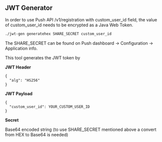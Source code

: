 ## JWT Generator

In order to use Push API /v1/registration with custom_user_id field, the value of custom_user_id needs to be encrypted as a Java Web Token.

```bash
./jwt-gen generatehex SHARE_SECRET custom_user_id
```
The SHARE_SECRET can be found on Push dashboard -> Configuration -> Application info.

This tool generates the JWT token by

**JWT Header**
```
{
  "alg": "HS256"
}
```
**JWT Payload**
```
{
  "custom_user_id": YOUR_CUSTOM_USER_ID
}
```

**Secret**

Base64 encoded string (to use SHARE_SECRET mentioned above a convert from HEX to Base64 is needed)
